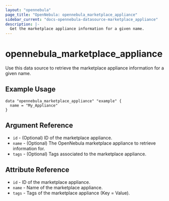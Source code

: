 ```yaml
---
layout: "opennebula"
page_title: "OpenNebula: opennebula_marketplace_appliance"
sidebar_current: "docs-opennebula-datasource-marketplace_appliance"
description: |-
  Get the marketplace appliance information for a given name.
---
```


# opennebula_marketplace_appliance

Use this data source to retrieve the marketplace appliance information for a given name.

## Example Usage

```hcl
data "opennebula_marketplace_appliance" "example" {
  name = "My_Appliance"
}
```

## Argument Reference

* `id` - (Optional) ID of the marketplace appliance.
* `name` - (Optional) The OpenNebula marketplace appliance to retrieve information for.
* `tags` - (Optional) Tags associated to the marketplace appliance.

## Attribute Reference

* `id` - ID of the marketplace appliance.
* `name` - Name of the marketplace appliance.
* `tags` - Tags of the marketplace appliance (Key = Value).
